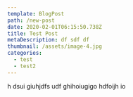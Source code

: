 ```yaml
---
template: BlogPost
path: /new-post
date: 2020-02-01T06:15:50.738Z
title: Test Post
metaDescription: df sdf df
thumbnail: /assets/image-4.jpg
categories:
  - test
  - test2
---
```

h dsui giuhjdfs udf ghihoiugigo hdfoijh io

